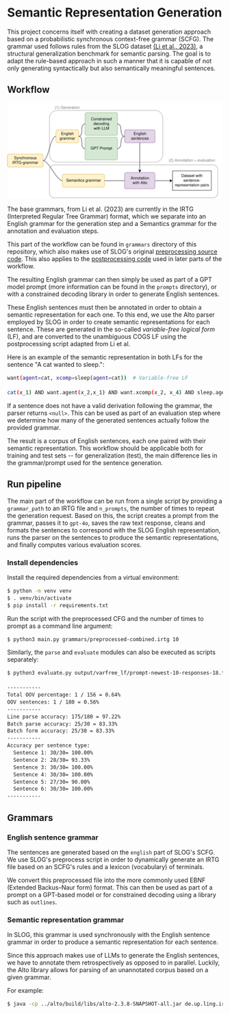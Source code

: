 # Semantic Representation Generation

This project concerns itself with creating a dataset generation approach based on a probabilistic synchronous context-free grammar (SCFG). The grammar used follows rules from the SLOG dataset [(Li et al., 2023)](https://arxiv.org/abs/2310.15040), a structural generalization benchmark for semantic parsing. The goal is to adapt the rule-based approach in such a manner that it is capable of not only generating syntactically but also semantically meaningful sentences.

## Workflow

![workflow](img/workflow.png)

The base grammars, from Li et al. (2023) are currently in the IRTG (Interpreted Regular Tree Grammar) format, which we separate into an English grammar for the generation step and a Semantics grammar for the annotation and evaluation steps.

This part of the workflow can be found in `grammars` directory of this repository, which also makes use of SLOG's original [preprocessing source code](https://github.com/bingzhilee/SLOG/tree/main/generation_scripts/grammars). This also applies to the [postprocessing code](https://github.com/bingzhilee/SLOG/tree/main/generation_scripts/varfree2cogs_converter) used in later parts of the workflow.

The resulting English grammar can then simply be used as part of a GPT model prompt (more information can be found in the `prompts` directory), or with a constrained decoding library in order to generate English sentences.

These English sentences must then be annotated in order to obtain a semantic representation for each one. To this end, we use the Alto parser employed by SLOG in order to create semantic representations for each sentence. These are generated in the so-called *variable-free logical form* (LF), and are converted to the unambiguous COGS LF using the postprocessing script adapted from Li et al.

Here is an example of the semantic representation in both LFs for the sentence "A cat wanted to sleep.":

```bash
want(agent=cat, xcomp=sleep(agent=cat))  # Variable-free LF 

cat(x_1) AND want.agent(x_2,x_1) AND want.xcomp(x_2, x_4) AND sleep.agent(x_4,x_1)  # COGS LF
```

If a sentence does not have a valid derivation following the grammar, the parser returns `<null>`. This can be used as part of an evaluation step where we determine how many of the generated sentences actually follow the provided grammar.

The result is a corpus of English sentences, each one paired with their semantic representation. This workflow should be applicable both for training and test sets -- for generalization (test), the main difference lies in the grammar/prompt used for the sentence generation.

## Run pipeline

The main part of the workflow can be run from a single script by providing a `grammar_path` to an IRTG file and `n_prompts`, the number of times to repeat the generation request. Based on this, the script creates a prompt from the grammar, passes it to `gpt-4o`, saves the raw text response, cleans and formats the sentences to correspond with the SLOG English representation, runs the parser on the sentences to produce the semantic representations, and finally computes various evaluation scores.

### Install dependencies 

Install the required dependencies from a virtual environment:

```bash
$ python -m venv venv
$ . venv/bin/activate
$ pip install -r requirements.txt
```

Run the script with the preprocessed CFG and the number of times to prompt as a command line argument:

```bash
$ python3 main.py grammars/preprocessed-combined.irtg 10
``` 

Similarly, the `parse` and `evaluate` modules can also be executed as scripts separately:

```bash
$ python3 evaluate.py output/varfree_lf/prompt-newest-10-responses-18.txt grammars/preprocessed-combined.irtg 

-----------
Total OOV percentage: 1 / 156 = 0.64%
OOV sentences: 1 / 180 = 0.56%
-----------
Line parse accuracy: 175/180 = 97.22%
Batch parse accuracy: 25/30 = 83.33%
Batch form accuracy: 25/30 = 83.33%
-----------
Accuracy per sentence type:
  Sentence 1: 30/30= 100.00%
  Sentence 2: 28/30= 93.33%
  Sentence 3: 30/30= 100.00%
  Sentence 4: 30/30= 100.00%
  Sentence 5: 27/30= 90.00%
  Sentence 6: 30/30= 100.00%
-----------
```

## Grammars

### English sentence grammar

The sentences are generated based on the `english` part of SLOG's SCFG. We use SLOG's preprocess script in order to dynamically generate an IRTG file based on an SCFG's rules and a lexicon (vocabulary) of terminals.

We convert this preprocessed file into the more commonly used EBNF (Extended Backus–Naur form) format. This can then be used as part of a prompt on a GPT-based model or for constrained decoding using a library such as `outlines`.

### Semantic representation grammar

In SLOG, this grammar is used synchronously with the English sentence grammar in order to produce a semantic representation for each sentence.

Since this approach makes use of LLMs to generate the English sentences, we have to annotate them retrospectively as opposed to in parallel. Luckily, the Alto library allows for parsing of an unannotated corpus based on a given grammar.

For example: 

```bash
$ java -cp ../alto/build/libs/alto-2.3.8-SNAPSHOT-all.jar de.up.ling.irtg.script.ParsingEvaluator -g grammars/preprocessed-main.irtg -I english -O semantics=cogs --no-derivations test-alto.txt
```
